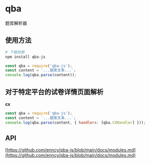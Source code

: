 # qba

题库解析器

## 使用方法

```bash
# 下载依赖
npm install qba-js
```

```js
const qba = require('qba-js');
const content = `...题库文本...`;
console.log(qba.parse(content));
```

## 对于特定平台的试卷详情页面解析

**cx**

```js
const qba = require('qba-js');
const content = `...题库文本...`;
console.log(qba.parse(content, { handlers: [qba.CXHandler] }));
```

## API

[https://github.com/enncy/qba-js/blob/main/docs/modules.md](https://github.com/enncy/qba-js/blob/main/docs/modules.md)
